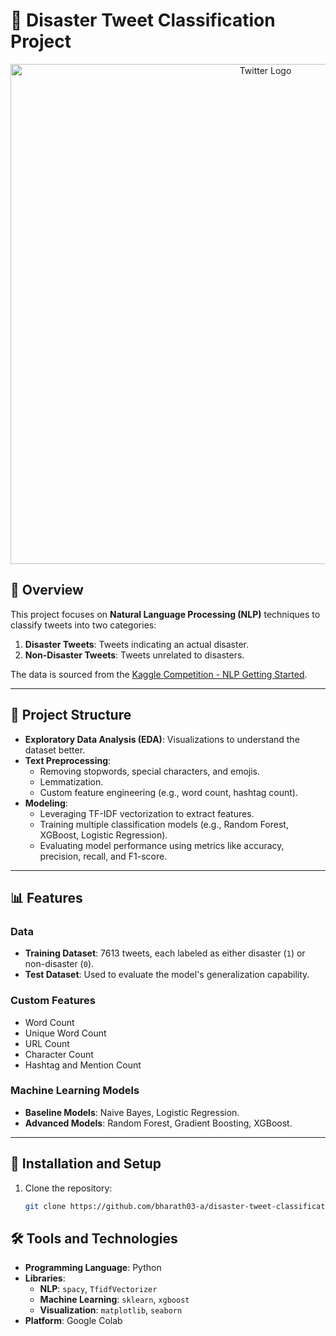 # 🚀 Disaster Tweet Classification Project

<p align="center">
  <img src="https://upload.wikimedia.org/wikipedia/commons/6/6f/Logo_of_Twitter.svg" alt="Twitter Logo" width="800" height="800">
</p>

## 📝 Overview
This project focuses on **Natural Language Processing (NLP)** techniques to classify tweets into two categories:
1. **Disaster Tweets**: Tweets indicating an actual disaster.
2. **Non-Disaster Tweets**: Tweets unrelated to disasters.

The data is sourced from the [Kaggle Competition - NLP Getting Started](https://www.kaggle.com/competitions/nlp-getting-started/overview).

---

## 📂 Project Structure
- **Exploratory Data Analysis (EDA)**: Visualizations to understand the dataset better.
- **Text Preprocessing**: 
  - Removing stopwords, special characters, and emojis.
  - Lemmatization.
  - Custom feature engineering (e.g., word count, hashtag count).
- **Modeling**:
  - Leveraging TF-IDF vectorization to extract features.
  - Training multiple classification models (e.g., Random Forest, XGBoost, Logistic Regression).
  - Evaluating model performance using metrics like accuracy, precision, recall, and F1-score.

---

## 📊 Features
### Data
- **Training Dataset**: 7613 tweets, each labeled as either disaster (`1`) or non-disaster (`0`).
- **Test Dataset**: Used to evaluate the model's generalization capability.

### Custom Features
- Word Count
- Unique Word Count
- URL Count
- Character Count
- Hashtag and Mention Count

### Machine Learning Models
- **Baseline Models**: Naive Bayes, Logistic Regression.
- **Advanced Models**: Random Forest, Gradient Boosting, XGBoost.

---

## 🔧 Installation and Setup
1. Clone the repository:
   ```bash
   git clone https://github.com/bharath03-a/disaster-tweet-classification.git


## 🛠 Tools and Technologies

- **Programming Language**: Python  
- **Libraries**:  
  - **NLP**: `spacy`, `TfidfVectorizer`  
  - **Machine Learning**: `sklearn`, `xgboost`  
  - **Visualization**: `matplotlib`, `seaborn`  
- **Platform**: Google Colab

